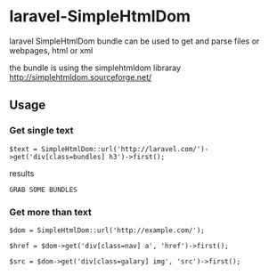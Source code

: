 laravel-SimpleHtmlDom
=====================

laravel SimpleHtmlDom bundle can be used to get and parse files or webpages, html or xml 

the bundle is using the simplehtmldom libraray
http://simplehtmldom.sourceforge.net/

## Usage ##

### Get single text ###
``$text = SimpleHtmlDom::url('http://laravel.com/')->get('div[class=bundles] h3')->first();``

results

``GRAB SOME BUNDLES``

### Get more than text ###
``$dom = SimpleHtmlDom::url('http://example.com/');``

``$href = $dom->get('div[class=nav] a', 'href')->first();``

``$src = $dom->get('div[class=galary] img', 'src')->first();``